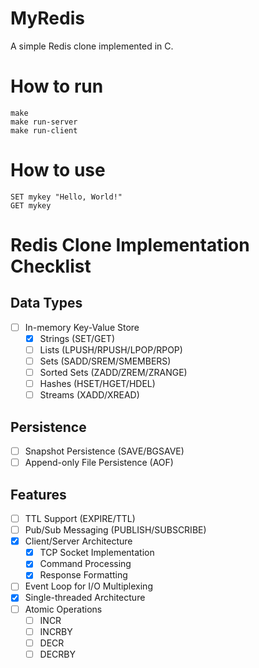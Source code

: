 # MyRedis

A simple Redis clone implemented in C.

# How to run
```
make
make run-server
make run-client
```

# How to use
```
SET mykey "Hello, World!"
GET mykey
```

# Redis Clone Implementation Checklist

## Data Types
- [ ] In-memory Key-Value Store
  - [x] Strings (SET/GET)
  - [ ] Lists (LPUSH/RPUSH/LPOP/RPOP)
  - [ ] Sets (SADD/SREM/SMEMBERS)
  - [ ] Sorted Sets (ZADD/ZREM/ZRANGE)
  - [ ] Hashes (HSET/HGET/HDEL)
  - [ ] Streams (XADD/XREAD)

## Persistence
- [ ] Snapshot Persistence (SAVE/BGSAVE)
- [ ] Append-only File Persistence (AOF)

## Features
- [ ] TTL Support (EXPIRE/TTL)
- [ ] Pub/Sub Messaging (PUBLISH/SUBSCRIBE)
- [x] Client/Server Architecture
  - [x] TCP Socket Implementation
  - [x] Command Processing
  - [x] Response Formatting
- [ ] Event Loop for I/O Multiplexing
- [x] Single-threaded Architecture
- [ ] Atomic Operations
  - [ ] INCR
  - [ ] INCRBY
  - [ ] DECR
  - [ ] DECRBY